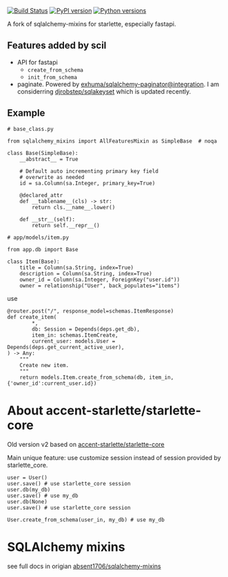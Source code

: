[![Build Status](https://travis-ci.org/absent1706/sqlalchemy-mixins.svg?branch=master)](https://travis-ci.org/absent1706/sqlalchemy-mixins)
[![PyPI version](https://img.shields.io/pypi/v/sqlalchemy_mixins.svg)](https://pypi.python.org/pypi/sqlalchemy_mixins)
[![Python versions](https://img.shields.io/pypi/pyversions/sqlalchemy_mixins.svg)](https://travis-ci.org/absent1706/sqlalchemy-mixins)

A fork of sqlalchemy-mixins for starlette, especially fastapi.

## Features added by scil

- API for fastapi
  - `create_from_schema`
  - `init_from_schema`
- paginate. Powered by [exhuma/sqlalchemy-paginator@integration](https://github.com/exhuma/sqlalchemy-paginator/tree/integration). I am considerring [ djrobstep/sqlakeyset](https://github.com/djrobstep/sqlakeyset)  which is updated recently.

## Example

``` 
# base_class.py

from sqlalchemy_mixins import AllFeaturesMixin as SimpleBase  # noqa

class Base(SimpleBase):
    __abstract__ = True

    # Default auto incrementing primary key field
    # overwrite as needed
    id = sa.Column(sa.Integer, primary_key=True)

    @declared_attr
    def __tablename__(cls) -> str:
        return cls.__name__.lower()

    def __str__(self):
        return self.__repr__()

```


```
# app/models/item.py

from app.db import Base

class Item(Base):
    title = Column(sa.String, index=True)
    description = Column(sa.String, index=True)
    owner_id = Column(sa.Integer, ForeignKey("user.id"))
    owner = relationship("User", back_populates="items")

```

use
```
@router.post("/", response_model=schemas.ItemResponse)
def create_item(
        *,
        db: Session = Depends(deps.get_db),
        item_in: schemas.ItemCreate,
        current_user: models.User = Depends(deps.get_current_active_user),
) -> Any:
    """
    Create new item.
    """
    return models.Item.create_from_schema(db, item_in, {'owner_id':current_user.id})
```

# About accent-starlette/starlette-core

Old version v2 based on [accent-starlette/starlette-core](https://github.com/accent-starlette/starlette-core)

Main unique feature: use customize session instead of session provided by starlette_core.
```
user = User()
user.save() # use starlette_core session
user.db(my_db)
user.save() # use my_db
user.db(None)
user.save() # use starlette_core session

User.create_from_schema(user_in, my_db) # use my_db

```

# SQLAlchemy mixins

see full docs in origian [absent1706/sqlalchemy-mixins](https://github.com/absent1706/sqlalchemy-mixins)
